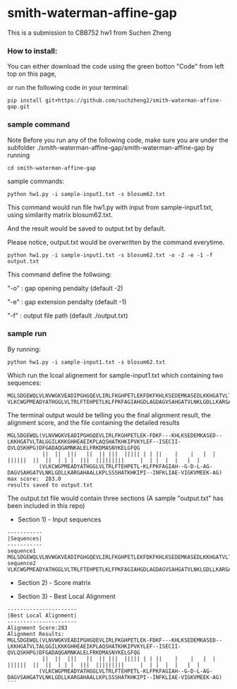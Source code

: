 # smith-waterman-affine-gap

This is a submission to CBB752 hw1 from Suchen Zheng

### How to install:

You can either download the code using the green botton "Code" from left top on this page,

or run the following code in your terminal:

```
pip install git+https://github.com/suchzheng2/smith-waterman-affine-gap.git
```

### sample command

Note Before you run any of the following code, make sure you are under the subfolder ./smith-waterman-affine-gap/smith-waterman-affine-gap by running

```
cd smith-waterman-affine-gap 
```

sample commands:

```
python hw1.py -i sample-input1.txt -s blosum62.txt
```
This command would run file hw1.py with input from sample-input1.txt, using similarity matrix blosum62.txt. 

And the result would be saved to output.txt by default. 

Please notice, output.txt would be overwritten by the command everytime. 

```
python hw1.py -i sample-input1.txt -s blosum62.txt -o -2 -e -1 -f output.txt
```
This command define the follwoing:

"-o" : gap opening pendalty (default -2)

"-e" : gap extension pendalty (default -1)

"-f" : output file path (default ./output.txt)


### sample run

By running:
```
python hw1.py -i sample-input1.txt -s blosum62.txt
```
Which run the lcoal alignement for sample-input1.txt which containing two sequences:

```
MGLSDGEWQLVLNVWGKVEADIPGHGQEVLIRLFKGHPETLEKFDKFKHLKSEDEMKASEDLKKHGATVLTALGGILKKKGHHEAEIKPLAQSHATKHKIPVKYLEFISECIIQVLQSKHPGDFGADAQGAMNKALELFRKDMASNYKELGFQG
VLKCWGPMEADYATHGGLVLTRLFTEHPETLKLFPKFAGIAHGDLAGDAGVSAHGATVLNKLGDLLKARGAHAALLKPLSSSHATKHKIPIINFKLIAEVIGKVMEEKAG
```

The terminal output would be telling you the final alignment result, the alignment score, and the file containing the detailed results
```
MGLSDGEWQL(VLNVWGKVEADIPGHGQEVLIRLFKGHPETLEK-FDKF---KHLKSEDEMKASED--LKKHGATVLTALGGILKKKGHHEAEIKPLAQSHATKHKIPVKYLEF--ISECII-QVLQSKHPG)DFGADAQGAMNKALELFRKDMASNYKELGFQG
           ||  ||  |||   ||  || |||  ||||| | | ||    |    |   |  |     ||||||  ||  ||  | | |  |||  |||||||||     |  | |  |  |   |  |
          (VLKCWGPMEADYATHGGLVLTRLFTEHPETL-KLFPKFAGIAH--G-D-L-AG-DAGVSAHGATVLNKLGDLLKARGAHAALLKPLSSSHATKHKIPI--INFKLIAE-VIGKVMEEK-AG)
max score:  283.0
results saved to output.txt
```

The output.txt file would contain three sections (A sample "output.txt" has been included in this repo)

* Section 1) - Input sequences
```
-----------
|Sequences|
-----------
sequence1
MGLSDGEWQLVLNVWGKVEADIPGHGQEVLIRLFKGHPETLEKFDKFKHLKSEDEMKASEDLKKHGATVLTALGGILKKKGHHEAEIKPLAQSHATKHKIPVKYLEFISECIIQVLQSKHPGDFGADAQGAMNKALELFRKDMASNYKELGFQG
sequence2
VLKCWGPMEADYATHGGLVLTRLFTEHPETLKLFPKFAGIAHGDLAGDAGVSAHGATVLNKLGDLLKARGAHAALLKPLSSSHATKHKIPIINFKLIAEVIGKVMEEKAG
```

* Section 2) - Score matrix

* Section 3) - Best Local Alignment
```
----------------------
|Best Local Alignment|
----------------------
Alignment Score:283
Alignment Results:
MGLSDGEWQL(VLNVWGKVEADIPGHGQEVLIRLFKGHPETLEK-FDKF---KHLKSEDEMKASED--LKKHGATVLTALGGILKKKGHHEAEIKPLAQSHATKHKIPVKYLEF--ISECII-QVLQSKHPG)DFGADAQGAMNKALELFRKDMASNYKELGFQG
           ||  ||  |||   ||  || |||  ||||| | | ||    |    |   |  |     ||||||  ||  ||  | | |  |||  |||||||||     |  | |  |  |   |  |                                 
          (VLKCWGPMEADYATHGGLVLTRLFTEHPETL-KLFPKFAGIAH--G-D-L-AG-DAGVSAHGATVLNKLGDLLKARGAHAALLKPLSSSHATKHKIPI--INFKLIAE-VIGKVMEEK-AG)                       ```
